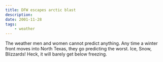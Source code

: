 ```yaml
---
title: DFW escapes arctic blast
description: 
date: 2001-11-28
tags:
    - weather
---
```


The weather men and women cannot predict anything. Any time a winter front moves into North Texas, they go predicting the worst. Ice, Snow, Blizzards! Heck, it will barely get below freezing.
